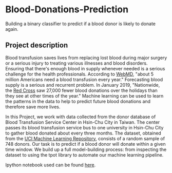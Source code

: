 # Blood-Donations-Prediction
Building a binary classifier to predict if a blood donor is likely to donate again.

## Project description 

Blood transfusion saves lives from replacing lost blood during major surgery or a serious injury to treating various illnesses and blood disorders. Ensuring that there's enough blood in supply whenever needed is a serious challenge for the health professionals. According to [WebMD](https://www.webmd.com/a-to-z-guides/blood-transfusion-what-to-know#1), "about 5 million Americans need a blood transfusion every year." Forecasting blood supply is a serious and recurrent problem. In January 2019, "Nationwide, the [Red Cross](https://www.kjrh.com/news/local-news/red-cross-in-blood-donation-crisis) saw 27,000 fewer blood donations over the holidays than they see at other times of the year." Machine learning can be used to learn the patterns in the data to help to predict future blood donations and therefore save more lives.

In this Project, we work with data collected from the donor database of Blood Transfusion Service Center in Hsin-Chu City in Taiwan. The center passes its blood transfusion service bus to one university in Hsin-Chu City to gather blood donated about every three months. The dataset, obtained from the [UCI Machine Learning Repository](https://archive.ics.uci.edu/ml/datasets/Blood+Transfusion+Service+Center), consists of a random sample of 748 donors. 
Our task is to predict if a blood donor will donate within a given time window. We build up a full model-building process: from inspecting the dataset to using the tpot library to automate our machine learning pipeline.

Ipython notebook used can be found [here]().
